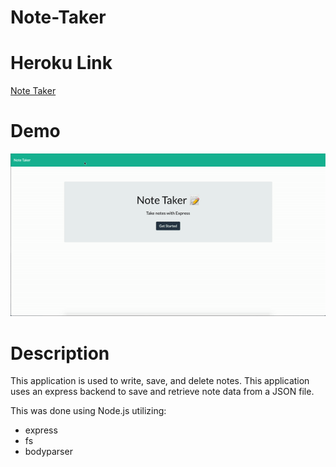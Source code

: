 # Note-Taker

# Heroku Link 
[Note Taker](http://my-note-takerz.herokuapp.com/)

# Demo 
![Notes Demo](public/assets/Notes.gif)

# Description 
This application is used to write, save, and delete notes. This application uses an express backend to save and retrieve note data from a JSON file.

This was done using Node.js utilizing: 
- express
- fs 
- bodyparser 
